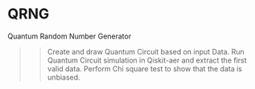 # QRNG
Quantum Random Number Generator


>> Create and draw Quantum Circuit based on input Data.
>> Run Quantum Circuit simulation in Qiskit-aer and extract the first valid data.
>> Perform Chi square test to show that the data is unbiased.
